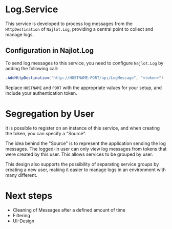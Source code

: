 # Log.Service

This service is developed to process log messages from the `HttpDestination` of `Najlot.Log`,
providing a central point to collect and manage logs.

## Configuration in Najlot.Log

To send log messages to this service, you need to configure `Najlot.Log` by adding the following call:

```csharp
.AddHttpDestination("http://HOSTNAME:PORT/api/LogMessage", "<token>")
```

Replace `HOSTNAME` and `PORT` with the appropriate values for your setup, and include your authentication token.

# Segregation by User
It is possible to register on an instance of this service, and when creating the token, you can specify a "Source".

The idea behind the "Source" is to represent the application sending the log messages.
The logged-in user can only view log messages from tokens that were created by this user.
This allows services to be grouped by user.

This design also supports the possibility of separating service groups by creating a new user,
making it easier to manage logs in an environment with many different.

# Next steps
- Cleaning of Messages after a defined amount of time
- Filtering
- UI-Design